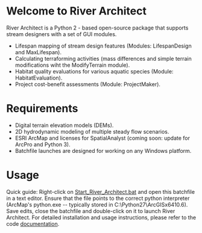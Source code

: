 # Welcome to River Architect
River Architect is a Python 2 - based open-source package that supports stream designers with a set of 
GUI modules.

 * Lifespan mapping of stream design features (Modules: LifespanDesign and MaxLifespan).
 * Calculating terraforming activities (mass differences and simple terrain modifications wiht the ModifyTerrain module).
 * Habitat quality evaluations for various aquatic species (Module: HabitatEvaluation).
 * Project cost-benefit assessments (Module: ProjectMaker).
    
# Requirements
 * Digital terrain elevation models (DEMs). 
 * 2D hydrodynamic modeling of multiple steady flow scenarios. 
 * ESRI ArcMap and licenses for SpatialAnalyst (coming soon: update for ArcPro and Python 3). 
 * Batchfile launches are designed for working on any Windows platform.

# Usage
Quick guide: Right-click on [Start_River_Architect.bat][1] and open this batchfile in a text editor. Ensure that the file points to the correct python interpreter (ArcMap's python.exe -- typically stored in C:\Python27\ArcGISx6410.6\). Save edits, close the batchfile and double-click on it to launch River Architect. For detailed installation and usage instructions, please refer to the code [documentation][2].

[1]: https://github.com/sschwindt/RiverArchitect_development/blob/master/Start_River_Architect.bat
[2]: https://github.com/sschwindt/RiverArchitect_development/blob/master/00_Documentation/RiverArchitect_Manual_v01.pdf
